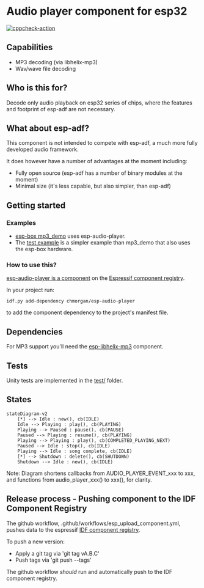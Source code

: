 # Audio player component for esp32


[![cppcheck-action](https://github.com/chmorgan/esp-audio-player/actions/workflows/cppcheck.yml/badge.svg)](https://github.com/chmorgan/esp-audio-player/actions/workflows/cppcheck.yml)

## Capabilities

* MP3 decoding (via libhelix-mp3)
* Wav/wave file decoding

## Who is this for?

Decode only audio playback on esp32 series of chips, where the features and footprint of esp-adf are not 
necessary.

## What about esp-adf?

This component is not intended to compete with esp-adf, a much more fully developed
audio framework.

It does however have a number of advantages at the moment including:

* Fully open source (esp-adf has a number of binary modules at the moment)
* Minimal size (it's less capable, but also simpler, than esp-adf)

## Getting started

### Examples

* [esp-box mp3_demo](https://github.com/espressif/esp-box/tree/master/examples/mp3_demo) uses esp-audio-player.
* The [test example](https://github.com/chmorgan/esp-audio-player/tree/main/test) is a simpler example than mp3_demo that also uses the esp-box hardware.

### How to use this?
[esp-audio-player is a component](https://components.espressif.com/components/chmorgan/esp-audio-player) on the [Espressif component registry](https://components.espressif.com).

In your project run:
```
idf.py add-dependency chmorgan/esp-audio-player
```

to add the component dependency to the project's manifest file.


## Dependencies

For MP3 support you'll need the [esp-libhelix-mp3](https://github.com/chmorgan/esp-libhelix-mp3) component.

## Tests

Unity tests are implemented in the [test/](../test) folder.

## States

```mermaid
stateDiagram-v2
    [*] --> Idle : new(), cb(IDLE)
    Idle --> Playing : play(), cb(PLAYING)
    Playing --> Paused : pause(), cb(PAUSE)
    Paused --> Playing : resume(), cb(PLAYING)
    Playing --> Playing : play(), cb(COMPLETED_PLAYING_NEXT)
    Paused --> Idle : stop(), cb(IDLE)
    Playing --> Idle : song complete, cb(IDLE)
    [*] --> Shutdown : delete(), cb(SHUTDOWN)
    Shutdown --> Idle : new(), cb(IDLE)
```

Note: Diagram shortens callbacks from AUDIO_PLAYER_EVENT_xxx to xxx, and functions from audio_player_xxx() to xxx(), for clarity.


## Release process - Pushing component to the IDF Component Registry

The github workflow, .github/workflows/esp_upload_component.yml, pushes data to the espressif
[IDF component registry](https://components.espressif.com).

To push a new version:

* Apply a git tag via 'git tag vA.B.C'
* Push tags via 'git push --tags'

The github workflow *should* run and automatically push to the IDF component registry.
